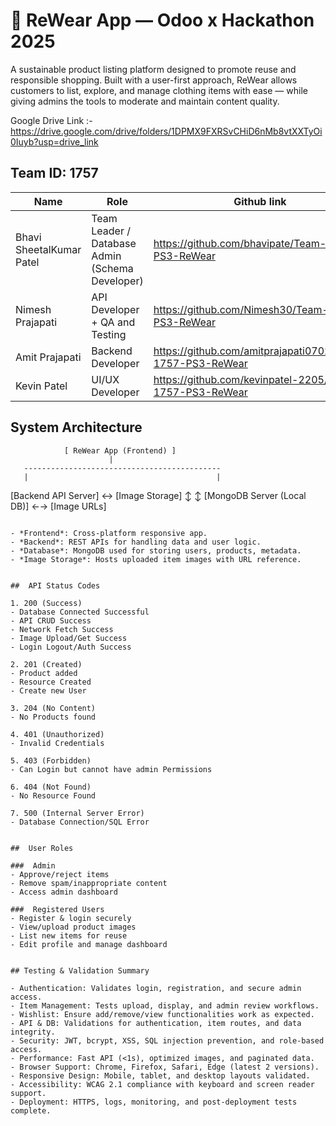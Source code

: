# 👕 ReWear App — Odoo x Hackathon 2025

A sustainable product listing platform designed to promote reuse and responsible shopping. Built with a user-first approach, ReWear allows customers to list, explore, and manage clothing items with ease — while giving admins the tools to moderate and maintain content quality.

Google Drive Link :- https://drive.google.com/drive/folders/1DPMX9FXRSvCHiD6nMb8vtXXTyOi0Iuyb?usp=drive_link 

##  Team ID: 1757

| Name                     | Role                                            |Github link 
|--------------------------|-------------------------------------------------|------------------------------------
| Bhavi SheetalKumar Patel | Team Leader / Database Admin (Schema Developer) |https://github.com/bhavipate/Team-1757-PS3-ReWear
| Nimesh Prajapati         | API Developer + QA and Testing                  |https://github.com/Nimesh30/Team-1757-PS3-ReWear
| Amit Prajapati           | Backend Developer                               |https://github.com/amitprajapati0702/Team-1757-PS3-ReWear
| Kevin Patel              | UI/UX Developer                                 |https://github.com/kevinpatel-2205/Team-1757-PS3-ReWear
##  System Architecture

                [ ReWear App (Frontend) ]
                          |
       --------------------------------------------
       |                                          |
[Backend API Server]                  ↔     [Image Storage]
       ↕                                          ↕
[MongoDB Server (Local DB)]          ←→     [Image URLs]
```

- *Frontend*: Cross-platform responsive app.
- *Backend*: REST APIs for handling data and user logic.
- *Database*: MongoDB used for storing users, products, metadata.
- *Image Storage*: Hosts uploaded item images with URL reference.


##  API Status Codes

1. 200 (Success)
- Database Connected Successful
- API CRUD Success
- Network Fetch Success
- Image Upload/Get Success
- Login Logout/Auth Success

2. 201 (Created)
- Product added
- Resource Created
- Create new User

3. 204 (No Content)
- No Products found

4. 401 (Unauthorized)
- Invalid Credentials

5. 403 (Forbidden)
- Can Login but cannot have admin Permissions

6. 404 (Not Found)
- No Resource Found

7. 500 (Internal Server Error)
- Database Connection/SQL Error


##  User Roles

###  Admin
- Approve/reject items
- Remove spam/inappropriate content
- Access admin dashboard

###  Registered Users
- Register & login securely
- View/upload product images
- List new items for reuse
- Edit profile and manage dashboard


## Testing & Validation Summary

- Authentication: Validates login, registration, and secure admin access.
- Item Management: Tests upload, display, and admin review workflows.
- Wishlist: Ensure add/remove/view functionalities work as expected.
- API & DB: Validations for authentication, item routes, and data integrity.
- Security: JWT, bcrypt, XSS, SQL injection prevention, and role-based access.
- Performance: Fast API (<1s), optimized images, and paginated data.
- Browser Support: Chrome, Firefox, Safari, Edge (latest 2 versions).
- Responsive Design: Mobile, tablet, and desktop layouts validated.
- Accessibility: WCAG 2.1 compliance with keyboard and screen reader support.
- Deployment: HTTPS, logs, monitoring, and post-deployment tests complete.
